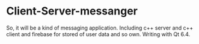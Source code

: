 # Client-Server-messanger
So, it will be a kind of messaging application.
Including c++ server and c++ client and firebase for stored of user data and so own.
Writing with Qt 6.4.
